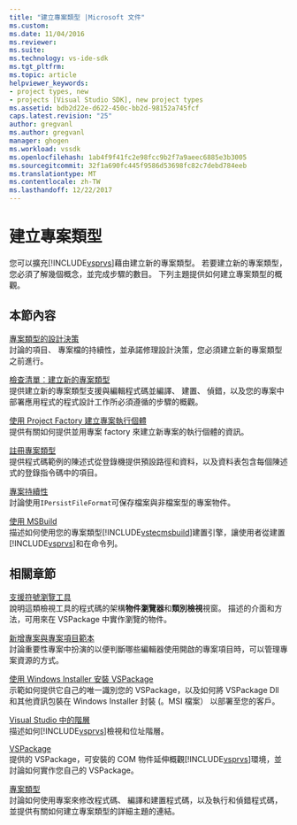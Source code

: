```yaml
---
title: "建立專案類型 |Microsoft 文件"
ms.custom: 
ms.date: 11/04/2016
ms.reviewer: 
ms.suite: 
ms.technology: vs-ide-sdk
ms.tgt_pltfrm: 
ms.topic: article
helpviewer_keywords:
- project types, new
- projects [Visual Studio SDK], new project types
ms.assetid: bdb2d22e-d622-450c-bb2d-98152a745fcf
caps.latest.revision: "25"
author: gregvanl
ms.author: gregvanl
manager: ghogen
ms.workload: vssdk
ms.openlocfilehash: 1ab4f9f41fc2e98fcc9b2f7a9aeec6885e3b3005
ms.sourcegitcommit: 32f1a690fc445f9586d53698fc82c7debd784eeb
ms.translationtype: MT
ms.contentlocale: zh-TW
ms.lasthandoff: 12/22/2017
---
```

# <a name="creating-project-types"></a>建立專案類型
您可以擴充[!INCLUDE[vsprvs](../../code-quality/includes/vsprvs_md.md)]藉由建立新的專案類型。 若要建立新的專案類型，您必須了解幾個概念，並完成步驟的數目。 下列主題提供如何建立專案類型的概觀。  
  
## <a name="in-this-section"></a>本節內容  
 [專案類型的設計決策](../../extensibility/internals/project-type-design-decisions.md)  
 討論的項目、 專案檔的持續性，並承諾修理設計決策，您必須建立新的專案類型之前進行。  
  
 [檢查清單︰建立新的專案類型](../../extensibility/internals/checklist-creating-new-project-types.md)  
 提供建立新的專案類型支援與編輯程式碼並編譯、 建置、 偵錯，以及您的專案中部署應用程式的程式設計工作所必須遵循的步驟的概觀。  
  
 [使用 Project Factory 建立專案執行個體](../../extensibility/internals/creating-project-instances-by-using-project-factories.md)  
 提供有關如何提供並用專案 factory 來建立新專案的執行個體的資訊。  
  
 [註冊專案類型](../../extensibility/internals/registering-a-project-type.md)  
 提供程式碼範例的陳述式從登錄機提供預設路徑和資料，以及資料表包含每個陳述式的登錄指令碼中的項目。  
  
 [專案持續性](../../extensibility/internals/project-persistence.md)  
 討論使用`IPersistFileFormat`可保存檔案與非檔案型的專案物件。  
  
 [使用 MSBuild](../../extensibility/internals/using-msbuild.md)  
 描述如何使用您的專案類型[!INCLUDE[vstecmsbuild](../../extensibility/internals/includes/vstecmsbuild_md.md)]建置引擎，讓使用者從建置[!INCLUDE[vsprvs](../../code-quality/includes/vsprvs_md.md)]和在命令列。  
  
## <a name="related-sections"></a>相關章節  
 [支援符號瀏覽工具](../../extensibility/internals/supporting-symbol-browsing-tools.md)  
 說明這類檢視工具的程式碼的架構**物件瀏覽器**和**類別檢視**視窗。 描述的介面和方法，可用來在 VSPackage 中實作瀏覽的物件。  
  
 [新增專案與專案項目範本](../../extensibility/internals/adding-project-and-project-item-templates.md)  
 討論重要性專案中扮演的以便判斷哪些編輯器使用開啟的專案項目時，可以管理專案資源的方式。  
  
 [使用 Windows Installer 安裝 VSPackage](../../extensibility/internals/installing-vspackages-with-windows-installer.md)  
 示範如何提供它自己的唯一識別您的 VSPackage，以及如何將 VSPackage Dll 和其他資訊包裝在 Windows Installer 封裝 (。MSI 檔案） 以部署至您的客戶。  
  
 [Visual Studio 中的階層](../../extensibility/internals/hierarchies-in-visual-studio.md)  
 描述如何[!INCLUDE[vsprvs](../../code-quality/includes/vsprvs_md.md)]檢視和位址階層。  
  
 [VSPackage](../../extensibility/internals/vspackages.md)  
 提供的 VSPackage，可安裝的 COM 物件延伸概觀[!INCLUDE[vsprvs](../../code-quality/includes/vsprvs_md.md)]環境，並討論如何實作您自己的 VSPackage。  
  
 [專案類型](../../extensibility/internals/project-types.md)  
 討論如何使用專案來修改程式碼、 編譯和建置程式碼，以及執行和偵錯程式碼，並提供有關如何建立專案類型的詳細主題的連結。
